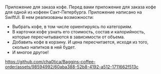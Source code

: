 Приложение для заказа кофе.
Перед вами приложение для заказа кофе для одной из кофеен Сакт-Петербурга.
Приложение написано на SwiftUI. В нем реализованы возможности:
- Выбрать кофе, в том числе ориентируясь по категориям.
- В карточки кофе узнать его стоимость, состав и калорийность, которые пересчитываются в зависимости от объема.
- Добавить кофе в корзину. И цена пересчитается, исходя из того, сколько напитков в ней будет.
- И многое другое!

https://github.com/cha0tica/Baggins-coffee-order/assets/98594992/60aba388-52b8-4192-a512-1711662f513c

